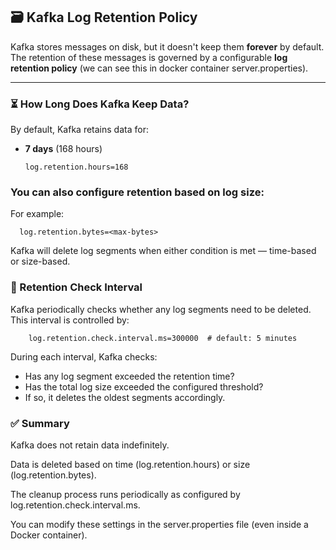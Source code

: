 ## 🗃️ Kafka Log Retention Policy

Kafka stores messages on disk, but it doesn't keep them **forever** by default. The retention of these messages is governed by a configurable **log retention policy** (we can see this in docker container server.properties).

---

### ⏳ How Long Does Kafka Keep Data?

By default, Kafka retains data for:

- **7 days** (168 hours)
  ```properties
  log.retention.hours=168
  ```

### You can also configure retention based on log size:

For example:
 ```properties
   log.retention.bytes=<max-bytes> 
   ```
Kafka will delete log segments when either condition is met — time-based or size-based.

### 🔄 Retention Check Interval
Kafka periodically checks whether any log segments need to be deleted. This interval is controlled by:
 
```properties
    log.retention.check.interval.ms=300000  # default: 5 minutes
```
During each interval, Kafka checks:

- Has any log segment exceeded the retention time?
- Has the total log size exceeded the configured threshold?
- If so, it deletes the oldest segments accordingly.

### ✅ Summary
Kafka does not retain data indefinitely.

Data is deleted based on time (log.retention.hours) or size (log.retention.bytes).

The cleanup process runs periodically as configured by log.retention.check.interval.ms.

You can modify these settings in the server.properties file (even inside a Docker container).
